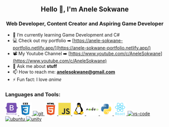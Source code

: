 <h2 align="center"> Hello 👋, I'm Anele Sokwane</h3>
<h3 align="center">Web Developer, Content Creator and Aspiring Game Developer</h3>


- 🌱 I’m currently learning Game Development and C#
- 💻 Check out my portfolio ➡ [https://anele-sokwane-portfolio.netlify.app/](https://anele-sokwane-portfolio.netlify.app/)
- 📽 My Youtube Channel ➡ [https://www.youtube.com/c/AneleSokwane](https://www.youtube.com/c/AneleSokwane)
- 💬 Ask me about <b>stuff</b>
- 📫 How to reach me: **anelesokwane@gmail.com**
- ⚡ Fun fact: I love <i>anime</i>
<h3 align="left">Languages and Tools:</h3>
<p align="left"> <a href="https://getbootstrap.com" target="_blank" rel="noreferrer"> <img src="https://raw.githubusercontent.com/devicons/devicon/master/icons/bootstrap/bootstrap-plain-wordmark.svg" alt="bootstrap" width="40" height="40"/> </a> 
<a href="https://www.w3schools.com/css/" target="_blank" rel="noreferrer"> <img src="https://raw.githubusercontent.com/devicons/devicon/master/icons/css3/css3-original-wordmark.svg" alt="css3" width="40" height="40"/> </a>
<a href="https://git-scm.com/" target="_blank" rel="noreferrer"> <img src="https://www.vectorlogo.zone/logos/git-scm/git-scm-icon.svg" alt="git" width="40" height="40"/> </a>
<a href="https://www.w3.org/html/" target="_blank" rel="noreferrer"> <img src="https://raw.githubusercontent.com/devicons/devicon/master/icons/html5/html5-original-wordmark.svg" alt="html5" width="40" height="40"/> </a>
<a href="https://developer.mozilla.org/en-US/docs/Web/JavaScript" target="_blank" rel="noreferrer"> <img src="https://raw.githubusercontent.com/devicons/devicon/master/icons/javascript/javascript-original.svg" alt="javascript" width="40" height="40"/> </a>
<a href="https://www.linux.org/" target="_blank" rel="noreferrer"> <img src="https://raw.githubusercontent.com/devicons/devicon/master/icons/linux/linux-original.svg" alt="linux" width="40" height="40"/> 
<a href="https://nodejs.org" target="_blank" rel="noreferrer"> <img src="https://raw.githubusercontent.com/devicons/devicon/master/icons/nodejs/nodejs-original-wordmark.svg" alt="nodejs" width="40" height="40"/> 
</a> <a href="https://www.python.org" target="_blank" rel="noreferrer"> <img src="https://raw.githubusercontent.com/devicons/devicon/master/icons/python/python-original.svg" alt="python" width="40" height="40"/> </a>
<a href="https://reactjs.org/" target="_blank" rel="noreferrer"> <img src="https://raw.githubusercontent.com/devicons/devicon/master/icons/react/react-original-wordmark.svg" alt="react" width="40" height="40"/>  
<a href="https://devicon.dev/" target="_blank" rel="noreferrer"> <img src="https://cdn.jsdelivr.net/gh/devicons/devicon/icons/vscode/vscode-original.svg" alt="vs-code" width="40" height="40"/> </a>
<a href="https://devicon.dev/" target="_blank" rel="noreferrer"> <img src="https://cdn.jsdelivr.net/gh/devicons/devicon/icons/ubuntu/ubuntu-plain.svg" alt="ubuntu" width="40" height="40"/> </a> 
<a href="https://devicon.dev/" target="_blank" rel="noreferrer"> <img src="https://cdn.jsdelivr.net/gh/devicons/devicon/icons/unity/unity-original.svg" alt="unity" width="40" height="40"/> </a>
</p>
